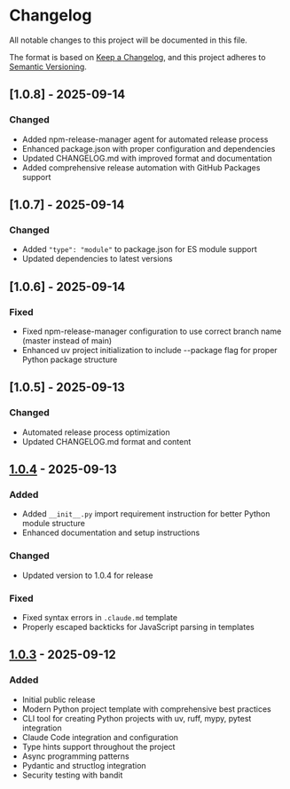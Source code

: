 # Changelog

All notable changes to this project will be documented in this file.

The format is based on [Keep a Changelog](https://keepachangelog.com/en/1.0.0/),
and this project adheres to [Semantic Versioning](https://semver.org/spec/v2.0.0.html).

## [1.0.8] - 2025-09-14

### Changed
- Added npm-release-manager agent for automated release process
- Enhanced package.json with proper configuration and dependencies
- Updated CHANGELOG.md with improved format and documentation
- Added comprehensive release automation with GitHub Packages support

## [1.0.7] - 2025-09-14

### Changed
- Added `"type": "module"` to package.json for ES module support
- Updated dependencies to latest versions

## [1.0.6] - 2025-09-14

### Fixed
- Fixed npm-release-manager configuration to use correct branch name (master instead of main)
- Enhanced uv project initialization to include --package flag for proper Python package structure

## [1.0.5] - 2025-09-13

### Changed
- Automated release process optimization
- Updated CHANGELOG.md format and content

## [1.0.4] - 2025-09-13

### Added
- Added `__init__.py` import requirement instruction for better Python module structure
- Enhanced documentation and setup instructions

### Changed
- Updated version to 1.0.4 for release

### Fixed
- Fixed syntax errors in `.claude.md` template
- Properly escaped backticks for JavaScript parsing in templates

## [1.0.3] - 2025-09-12

### Added
- Initial public release
- Modern Python project template with comprehensive best practices
- CLI tool for creating Python projects with uv, ruff, mypy, pytest integration
- Claude Code integration and configuration
- Type hints support throughout the project
- Async programming patterns
- Pydantic and structlog integration
- Security testing with bandit

[1.0.4]: https://github.com/jhonma82/create-python-modern/releases/tag/v1.0.4
[1.0.3]: https://github.com/jhonma82/create-python-modern/releases/tag/v1.0.3